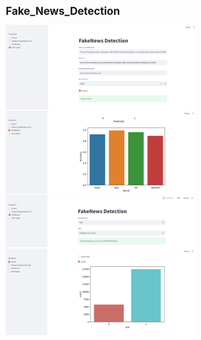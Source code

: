 # Fake_News_Detection


![ui](https://github.com/jaganmahi798/Fake_News_Detection/blob/main/ui.png)
![svm_kernal](https://github.com/jaganmahi798/Fake_News_Detection/blob/main/svm_kernal.png)
![model1](https://github.com/jaganmahi798/Fake_News_Detection/blob/main/model1.png)
![label_cnt](https://github.com/jaganmahi798/Fake_News_Detection/blob/main/label_cnt.png)

